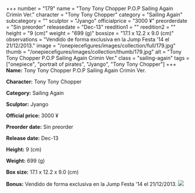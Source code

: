 +++
number = "179"
name = "Tony Tony Chopper P.O.P Sailing Again Crimin Ver."
character = "Tony Tony Chopper"
category = "Sailing Again"
subcategory = ""
sculptor = "Jyango"
officialprice = "3000 ¥"
preorderdate = "Sin preorder"
releasedate = "Dec-13"
reedition1 = ""
reedition2 = ""
height = "9 (cm)"
weight = "699 (g)"
boxsize = "17.1 x 12.2 x 9.0 (cm)"
observations = "Vendido de forma exclusiva en la Jump Festa &#39;14 el 21/12/2013."
image = "/onepiecefigures/images/collection/full/179.jpg"
thumb = "/onepiecefigures/images/collection/thumb/179.jpg"
alt = "Tony Tony Chopper P.O.P Sailing Again Crimin Ver."
class = "sailing-again"
tags = ["onepiece", "portrait of pirates", "Jyango", "Tony Tony Chopper"]
+++
**Name:** Tony Tony Chopper P.O.P Sailing Again Crimin Ver.

**Character:** Tony Tony Chopper

**Category:** Sailing Again 

**Sculptor:** Jyango

**Official price:** 3000 ¥

**Preorder date:** Sin preorder

**Release date:** Dec-13

**Height:** 9 (cm)

**Weight:** 699 (g)

**Box size:** 17.1 x 12.2 x 9.0 (cm)

**Bonus:** Vendido de forma exclusiva en la Jump Festa &#39;14 el 21/12/2013.
<img src="/onepiecefigures/images/collection/thumb/179.jpg">